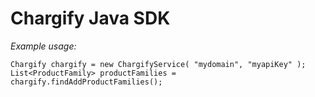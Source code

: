 # Chargify Java SDK
*Example usage:*
```
Chargify chargify = new ChargifyService( "mydomain", "myapiKey" );
List<ProductFamily> productFamilies = chargify.findAddProductFamilies();
```
